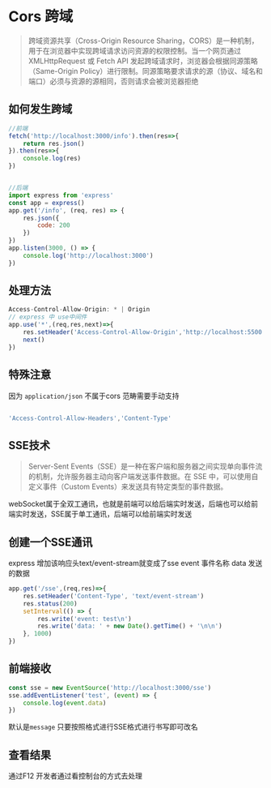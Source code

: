 # Cors 跨域
>
>跨域资源共享（Cross-Origin Resource Sharing，CORS）是一种机制，用于在浏览器中实现跨域请求访问资源的权限控制。当一个网页通过 XMLHttpRequest 或 Fetch API 发起跨域请求时，浏览器会根据同源策略（Same-Origin Policy）进行限制。同源策略要求请求的源（协议、域名和端口）必须与资源的源相同，否则请求会被浏览器拒绝

## 如何发生跨域

``` js
//前端
fetch('http://localhost:3000/info').then(res=>{
    return res.json()
}).then(res=>{
    console.log(res)
})


//后端
import express from 'express'
const app = express()
app.get('/info', (req, res) => {
    res.json({
        code: 200
    })
})
app.listen(3000, () => {
    console.log('http://localhost:3000')
})
```

## 处理方法

``` js
Access-Control-Allow-Origin: * | Origin
// express 中 use中间件
app.use('*',(req,res,next)=>{
    res.setHeader('Access-Control-Allow-Origin','http://localhost:5500') //允许localhost 5500 访问
    next()
})

```

## 特殊注意

因为 `application/json`  不属于cors 范畴需要手动支持

```js

'Access-Control-Allow-Headers','Content-Type'

```

## SSE技术

>Server-Sent Events（SSE）是一种在客户端和服务器之间实现单向事件流的机制，允许服务器主动向客户端发送事件数据。在 SSE 中，可以使用自定义事件（Custom Events）来发送具有特定类型的事件数据。

webSocket属于全双工通讯，也就是前端可以给后端实时发送，后端也可以给前端实时发送，SSE属于单工通讯，后端可以给前端实时发送

## 创建一个SSE通讯

express 增加该响应头text/event-stream就变成了sse event 事件名称 data 发送的数据

``` js
app.get('/sse',(req,res)=>{
    res.setHeader('Content-Type', 'text/event-stream')
    res.status(200)
    setInterval(() => {
        res.write('event: test\n')
        res.write('data: ' + new Date().getTime() + '\n\n')
    }, 1000)
})
```

## 前端接收

``` js
const sse = new EventSource('http://localhost:3000/sse')
sse.addEventListener('test', (event) => {
    console.log(event.data)
})

```

默认是`message`  只要按照格式进行SSE格式进行书写即可改名

## 查看结果

通过F12 开发者通过看控制台的方式去处理
